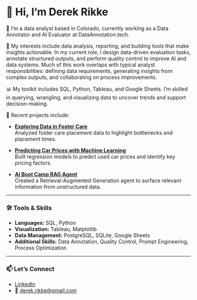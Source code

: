 # 👋 Hi, I’m Derek Rikke

💼 I’m a data analyst based in Colorado, currently working as a Data Annotator and AI Evaluator at DataAnnotation.tech.

👀 My interests include data analysis, reporting, and building tools that make insights actionable. In my current role, I design data-driven evaluation tasks, annotate structured outputs, and perform quality control to improve AI and data systems. Much of this work overlaps with typical analyst responsibilities: defining data requirements, generating insights from complex outputs, and collaborating on process improvements.

📊 My toolkit includes SQL, Python, Tableau, and Google Sheets. I’m skilled in querying, wrangling, and visualizing data to uncover trends and support decision-making.

🌱 Recent projects include:

- **[Exploring Data in Foster Care](https://github.com/derek-rikke/exploring_data_in_foster_care)**  
  Analyzed foster care placement data to highlight bottlenecks and placement times.

- **[Predicting Car Prices with Machine Learning](https://github.com/lordegraves/predictingCarPrices)**  
  Built regression models to predict used car prices and identify key pricing factors.

- **[AI Boot Camp RAG Agent](https://github.com/lordegraves/final_project_bootcamp)**  
  Created a Retrieval-Augmented Generation agent to surface relevant information from unstructured data.

---

### 🛠️ Tools & Skills

- **Languages:** SQL, Python  
- **Visualization:** Tableau, Matplotlib  
- **Data Management:** PostgreSQL, SQLite, Google Sheets  
- **Additional Skills:** Data Annotation, Quality Control, Prompt Engineering, Process Optimization

---

### 📫 Let’s Connect

- [LinkedIn](https://www.linkedin.com/in/derek-rikke/)  
- 📧 derek.rikke@gmail.com
